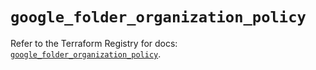 # `google_folder_organization_policy`

Refer to the Terraform Registry for docs: [`google_folder_organization_policy`](https://registry.terraform.io/providers/hashicorp/google-beta/5.14.0/docs/resources/google_folder_organization_policy).
